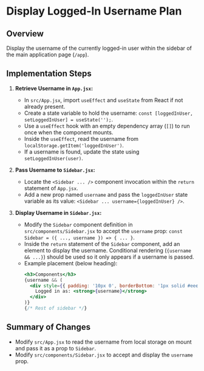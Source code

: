 # Display Logged-In Username Plan

## Overview

Display the username of the currently logged-in user within the sidebar of the main application page (`/app`).

## Implementation Steps

1.  **Retrieve Username in `App.jsx`:**
    *   In `src/App.jsx`, import `useEffect` and `useState` from React if not already present.
    *   Create a state variable to hold the username: `const [loggedInUser, setLoggedInUser] = useState('');`.
    *   Use a `useEffect` hook with an empty dependency array (`[]`) to run once when the component mounts.
    *   Inside the `useEffect`, read the username from `localStorage.getItem('loggedInUser')`.
    *   If a username is found, update the state using `setLoggedInUser(user)`.

2.  **Pass Username to `Sidebar.jsx`:**
    *   Locate the `<Sidebar ... />` component invocation within the `return` statement of `App.jsx`.
    *   Add a new prop named `username` and pass the `loggedInUser` state variable as its value: `<Sidebar ... username={loggedInUser} />`.

3.  **Display Username in `Sidebar.jsx`:**
    *   Modify the `Sidebar` component definition in `src/components/Sidebar.jsx` to accept the `username` prop: `const Sidebar = ({ ..., username }) => { ... }`.
    *   Inside the `return` statement of the `Sidebar` component, add an element to display the username. Conditional rendering (`{username && ...}`) should be used so it only appears if a username is passed.
    *   Example placement (below heading):
        ```jsx
        <h3>Components</h3>
        {username && (
          <div style={{ padding: '10px 0', borderBottom: '1px solid #eee', marginBottom: '10px', fontSize: '0.9em' }}>
            Logged in as: <strong>{username}</strong>
          </div>
        )}
        {/* Rest of sidebar */}
        ```

## Summary of Changes

*   Modify `src/App.jsx` to read the username from local storage on mount and pass it as a prop to `Sidebar`.
*   Modify `src/components/Sidebar.jsx` to accept and display the `username` prop.